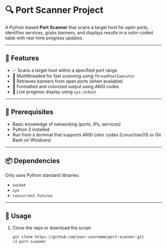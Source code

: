 # 🔍 Port Scanner Project

A Python-based **Port Scanner** that scans a target host for open ports, identifies services, grabs banners, and displays results in a color-coded table with real-time progress updates.

---

## 📌 Features

- ✅ Scans a target host within a specified port range
- 🚀 Multithreaded for fast scanning using `ThreadPoolExecutor`
- 📡 Retrieves banners from open ports (when available)
- 🎨 Formatted and colorized output using ANSI codes
- 🔁 Live progress display using `sys.stdout`

---

## 🧠 Prerequisites

- Basic knowledge of networking (ports, IPs, services)
- Python 3 installed
- Run from a terminal that supports ANSI color codes (Linux/macOS or Git Bash on Windows)

---

## 📦 Dependencies

Only uses Python standard libraries:
- `socket`
- `sys`
- `concurrent.futures`

---

## 🚀 Usage

1. Clone the repo or download the script:
   ```bash
   git clone https://github.com/your-username/port-scanner.git
   cd port-scanner
